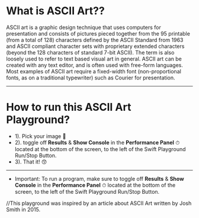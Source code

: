 
# What is ASCII Art??
 ASCII art is a graphic design technique that uses computers for presentation and consists of pictures pieced together from the 95 printable (from a total of 128) characters defined by the ASCII Standard from 1963 and ASCII compliant character sets with proprietary extended characters (beyond the 128 characters of standard 7-bit ASCII). The term is also loosely used to refer to text based visual art in general. ASCII art can be created with any text editor, and is often used with free-form languages. Most examples of ASCII art require a fixed-width font (non-proportional fonts, as on a traditional typewriter) such as Courier for presentation.
 - - -

# How to run this ASCII Art Playground?
 * 1). Pick your image 🌁
 * 2). toggle off **Results** & **Show Console** in the **Performance Panel** ⏱ located at the bottom of the screen, to the left of the Swift Playground Run/Stop Button.
 * 3). That it!  😙

 - - -

 - Important:
    To run a program, make sure to toggle off **Results** & **Show Console** in the **Performance Panel** ⏱ located at the bottom of the screen, to the left of the Swift Playground Run/Stop Button.

//This playground was inspired by an article about ASCII Art written by Josh Smith in 2015.
